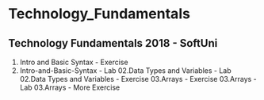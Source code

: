 # Technology_Fundamentals
Technology Fundamentals 2018 - SoftUni
--------------------------------------
01. Intro and Basic Syntax - Exercise
01. Intro-and-Basic-Syntax - Lab
02.Data Types and Variables - Lab
02.Data Types and Variables - Exercise
03.Arrays - Exercise
03.Arrays - Lab
03.Arrays - More Exercise
